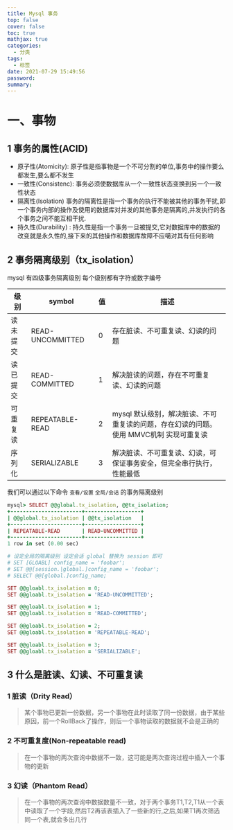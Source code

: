 ```yaml
---
title: Mysql 事务
top: false
cover: false
toc: true
mathjax: true
categories:
  - 分类
tags:
  - 标签
date: 2021-07-29 15:49:56
password:
summary:
---
```


# 一、事物

## 1  事务的属性(ACID)

- 原子性(Atomicity): 原子性是指事物是一个不可分割的单位,事务中的操作要么都发生,要么都不发生
- 一致性(Consistenc): 事务必须使数据库从一个一致性状态变换到另一个一致性状态
- 隔离性(Isolation) 事务的隔离性是指一个事务的执行不能被其他的事务干扰,即一个事务内部的操作及使用的数据库对并发的其他事务是隔离的,并发执行的各个事务之间不能互相干扰.
- 持久性(Durability) : 持久性是指一个事务一旦被提交,它对数据库中的数据的改变就是永久性的,接下来的其他操作和数据库故障不应噶对其有任何影响



## 2 事务隔离级别（tx_isolation）

mysql 有四级事务隔离级别 每个级别都有字符或数字编号

| 级别     | symbol           | 值   | 描述                                                         |
| -------- | ---------------- | ---- | ------------------------------------------------------------ |
| 读未提交 | READ-UNCOMMITTED | 0    | 存在脏读、不可重复读、幻读的问题                             |
| 读已提交 | READ-COMMITTED   | 1    | 解决脏读的问题，存在不可重复读、幻读的问题                   |
| 可重复读 | REPEATABLE-READ  | 2    | mysql 默认级别，解决脏读、不可重复读的问题，存在幻读的问题。使用 MMVC机制 实现可重复读 |
| 序列化   | SERIALIZABLE     | 3    | 解决脏读、不可重复读、幻读，可保证事务安全，但完全串行执行，性能最低 |

我们可以通过以下命令 `查看/设置` `全局/会话` 的事务隔离级别

```ruby
mysql> SELECT @@global.tx_isolation, @@tx_isolation;
+-----------------------+------------------+
| @@global.tx_isolation | @@tx_isolation   |
+-----------------------+------------------+
| REPEATABLE-READ       | READ-UNCOMMITTED |
+-----------------------+------------------+
1 row in set (0.00 sec)

# 设定全局的隔离级别 设定会话 global 替换为 session 即可
# SET [GLOABL] config_name = 'foobar';
# SET @@[session.|global.]config_name = 'foobar';
# SELECT @@[global.]config_name;

SET @@gloabl.tx_isolation = 0;
SET @@gloabl.tx_isolation = 'READ-UNCOMMITTED';

SET @@gloabl.tx_isolation = 1;
SET @@gloabl.tx_isolation = 'READ-COMMITTED';

SET @@gloabl.tx_isolation = 2;
SET @@gloabl.tx_isolation = 'REPEATABLE-READ';

SET @@gloabl.tx_isolation = 3;
SET @@gloabl.tx_isolation = 'SERIALIZABLE';
```

## 3 什么是脏读、幻读、不可重复读

### 1 脏读（Drity Read）

> 某个事物已更新一份数据，另一个事物在此时读取了同一份数据，由于某些原因，前一个RollBack了操作，则后一个事物读取的数据就不会是正确的

### 2 不可重复度(Non-repeatable read)

> 在一个事物的两次查询中数据不一致，这可能是两次查询过程中插入一个事物的更新

### 3 幻读（Phantom Read）

> 在一个事物的两次查询中数据数量不一致，对于两个事务T1,T2,T1从一个表中读取了一个字段,然后T2再该表插入了一些新的行,之后,如果T1再次筛选同一个表,就会多出几行